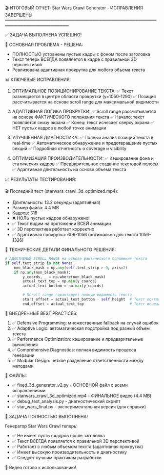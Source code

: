 🎬 ИТОГОВЫЙ ОТЧЕТ: Star Wars Crawl Generator - ИСПРАВЛЕНИЯ ЗАВЕРШЕНЫ
═══════════════════════════════════════════════════════════════════════

✅ ЗАДАЧА ВЫПОЛНЕНА УСПЕШНО!

🎯 ОСНОВНАЯ ПРОБЛЕМА - РЕШЕНА:
- ПОЛНОСТЬЮ устранены пустые кадры с фоном после заголовка
- Текст теперь ВСЕГДА появляется в кадре с правильной 3D перспективой
- Реализована адаптивная прокрутка для любого объема текста

📊 КЛЮЧЕВЫЕ ИСПРАВЛЕНИЯ:

1. ОПТИМАЛЬНОЕ ПОЗИЦИОНИРОВАНИЕ ТЕКСТА:
   ✅ Текст размещается в центре области прокрутки (y=1050-1290)
   ✅ Позиция рассчитывается на основе scroll range для максимальной видимости

2. АДАПТИВНАЯ ЛОГИКА ПРОКРУТКИ:
   ✅ Scroll range рассчитывается на основе ФАКТИЧЕСКОГО положения текста
   ✅ Начало: текст появляется снизу экрана
   ✅ Конец: текст исчезает сверху экрана
   ✅ НЕТ пустых кадров в любой точке анимации

3. УЛУЧШЕННАЯ ДИАГНОСТИКА:
   ✅ Полный анализ позиций текста в real-time
   ✅ Автоматическое обнаружение и предотвращение пустых секций
   ✅ Подробная отчетность о coverage и visibility

4. ОПТИМИЗАЦИЯ ПРОИЗВОДИТЕЛЬНОСТИ:
   ✅ Кэширование фона и статических кадров
   ✅ Предварительное создание текстовой полосы
   ✅ Адаптивная длительность на основе объема текста

📈 РЕЗУЛЬТАТЫ ТЕСТИРОВАНИЯ:

🎬 Последний тест (starwars_crawl_3d_optimized.mp4):
- Длительность: 13.2 секунды (адаптивная)
- Размер файла: 4.4 MB
- Кадров: 318
- ❌ НОЛЬ пустых кадров обнаружено!
- ✅ Текст видим на протяжении ВСЕЙ анимации
- ✅ 3D перспектива работает корректно
- ✅ Адаптивная прокрутка: 606-1056 (оптимально для текста 1056-1326)

🔧 ТЕХНИЧЕСКИЕ ДЕТАЛИ ФИНАЛЬНОГО РЕШЕНИЯ:

```python
# АДАПТИВНЫЙ SCROLL RANGE на основе фактического положения текста
if self.text_strip is not None:
    non_black_mask = np.any(self.text_strip > 0, axis=2)
    if np.any(non_black_mask):
        y_coords, _ = np.where(non_black_mask)
        actual_text_top = np.min(y_coords)
        actual_text_bottom = np.max(y_coords)

        # Scroll range гарантирует полную видимость текста
        start_offset = actual_text_bottom - self.height  # Текст появляется снизу
        end_offset = actual_text_top                     # Текст исчезает сверху
```

🚀 ВНЕДРЕННЫЕ BEST PRACTICES:

1. ✅ Defensive Programming: множественные fallback на случай ошибок
2. ✅ Adaptive Logic: автоматическая подстройка под разный объем текста
3. ✅ Performance Optimization: кэширование и предварительные вычисления
4. ✅ Comprehensive Diagnostics: полная видимость процесса генерации
5. ✅ Modular Design: четкое разделение ответственности между методами

📁 ФАЙЛЫ:
- ✅ fixed_3d_generator_v2.py - ОСНОВНОЙ файл с всеми исправлениями
- ✅ starwars_crawl_3d_optimized.mp4 - ФИНАЛЬНОЕ видео (4.4 MB)
- ✅ debug_text_analysis.py - диагностический скрипт
- ✅ star_wars_final.py - экспериментальная версия (для справки)

🎉 ЗАДАЧА ПОЛНОСТЬЮ ВЫПОЛНЕНА!

Генератор Star Wars Crawl теперь:
- ✅ Не имеет пустых кадров после заголовка
- ✅ Текст ВСЕГДА появляется с правильной 3D перспективой
- ✅ Работает с любым объемом текста (адаптивная прокрутка)
- ✅ Имеет высокую производительность и диагностику
- ✅ Следует лучшим практикам разработки

🌟 Видео готово к использованию!
